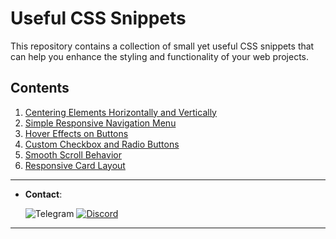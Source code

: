 # Useful CSS Snippets

This repository contains a collection of small yet useful CSS snippets that can help you enhance the styling and functionality of your web projects.

## Contents

1. [Centering Elements Horizontally and Vertically](#centering-elements-horizontally-and-vertically)
2. [Simple Responsive Navigation Menu](#simple-responsive-navigation-menu)
3. [Hover Effects on Buttons](#hover-effects-on-buttons)
4. [Custom Checkbox and Radio Buttons](#custom-checkbox-and-radio-buttons)
5. [Smooth Scroll Behavior](#smooth-scroll-behavior)
6. [Responsive Card Layout](#responsive-card-layout)

<hr>

- **Contact**:
    
    ![Telegram](https://img.shields.io/badge/TELEGRAM-blue?style=flat-square&logo=Telegram&width=1000px) 
    [![Discord](https://img.shields.io/badge/DISCORD-000?style=flat-square&logo=Discord)](https://discord.gg/PgMaf9AM2W)

<hr>
